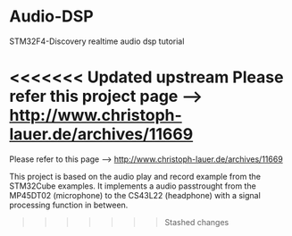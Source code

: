 # Audio-DSP

STM32F4-Discovery realtime audio dsp tutorial

<<<<<<< Updated upstream
Please refer this project page --> http://www.christoph-lauer.de/archives/11669
=======
Please refer to this page --> http://www.christoph-lauer.de/archives/11669

This project is based on the audio play and record example from the STM32Cube examples. It implements a audio passtrought from the MP45DT02 (microphone) to the CS43L22 (headphone) with a signal processing function in between.
>>>>>>> Stashed changes
